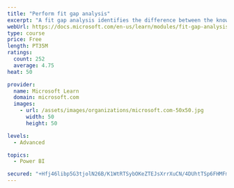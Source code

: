 ```yaml
---
title: "Perform fit gap analysis"
excerpt: "A fit gap analysis identifies the difference between the known requirements and the proposed or current solution. This module covers performing a fit gap analysis."
webUrl: https://docs.microsoft.com/en-us/learn/modules/fit-gap-analysis/
type: course
price: Free
length: PT35M
ratings:
  count: 252
  average: 4.75
heat: 50

provider:
  name: Microsoft Learn
  domain: microsoft.com
  images:
    - url: /assets/images/organizations/microsoft.com-50x50.jpg
      width: 50
      height: 50

levels:
  - Advanced

topics:
  - Power BI

secured: "+Hfj46libp5G3tjolN26B/K1WtRTSybOKeZTEJsXrrXuCN/4DUhtTSp6FHMFmUAlY3Or4c11kUb3G/5+WU0/uzmp32hjW93hCmE5ZNwGmf+bfvRuHy/AjT/hQXOEob1VbLyr6ucdKMr5D59CGACbwcf6dfLUMIvmUeBjpKwNnLjJGeVJam7jYB+PIqmh69sRPPAiIwb4W9Js7ili1tFtNaiue+urw4w8eWSeVUpaEfM/jaXCQb43acwHYiOh7OVsxM0/RxEN3O+2bGvkT1uean6xQI3MBkyqSG0U9IqH7tF7Nabo13ItyH3lNEfv4DDWRq6SvAFt4AmcW+WBwZTmpUdmp9GGhQt4uNoXP+6rsXOHrZ1S17H5VyLybNKvNCUQJTGQrYj4LGWKwmxhrIK+zA==;txsyNZEiRJ7eo/EnARXQkA=="
---
```


